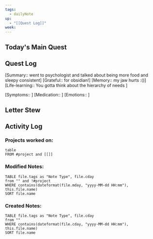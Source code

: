 ```yaml
---
tags:
  - dailyNote
up:
  - "[[Quest Log]]"
week:
---
```

## Today's Main Quest
## Quest Log
[Summary:: went to psychologist and talked about being more food and sleepy consistent]
[Grateful:: for obsidian!]
[Memory:: my jaw hurts :()]
[Life-learning:: You gotta think about the hierarchy of needs ]

[Symptoms:: ]
[Medication:: ]
[Emotions:: ]
## Letter Stew

## Activity Log
### Projects worked on:
```dataview
table 
FROM #project and [[]]
```

### Modified Notes:
```dataview
TABLE file.tags as "Note Type", file.cday
from "" and !#project
WHERE contains(dateformat(file.mday, "yyyy-MM-dd HH:mm"), this.file.name) 
SORT file.name
```

### Created Notes:
```dataview
TABLE file.tags as "Note Type", file.cday
from ""
WHERE contains(dateformat(file.cday, "yyyy-MM-dd HH:mm"), this.file.name)
SORT file.name
```